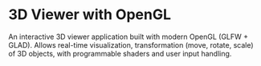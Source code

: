 # 3D Viewer with OpenGL
An interactive 3D viewer application built with modern OpenGL (GLFW + GLAD). Allows real-time visualization, transformation (move, rotate, scale) of 3D objects, with programmable shaders and user input handling.

